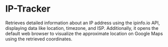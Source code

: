 # IP-Tracker
Retrieves detailed information about an IP address using the ipinfo.io API, displaying data like location, timezone, and ISP. Additionally, it opens the default web browser to visualize the approximate location on Google Maps using the retrieved coordinates.
